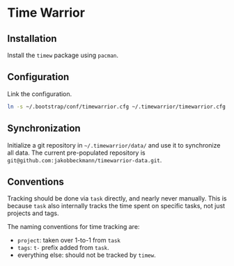 # Time Warrior

## Installation

Install the `timew` package using `pacman`.

## Configuration

Link the configuration.

```sh
ln -s ~/.bootstrap/conf/timewarrior.cfg ~/.timewarrior/timewarrior.cfg
```

## Synchronization

Initialize a git repository in `~/.timewarrior/data/` and use it to synchronize all data. The
current pre-populated repository is `git@github.com:jakobbeckmann/timewarrior-data.git`.

## Conventions

Tracking should be done via `task` directly, and nearly never manually. This is because `task` also
internally tracks the time spent on specific tasks, not just projects and tags.

The naming conventions for time tracking are:

- `project`: taken over 1-to-1 from `task`
- `tags`: `t-` prefix added from `task`.
- everything else: should not be tracked by `timew`.
